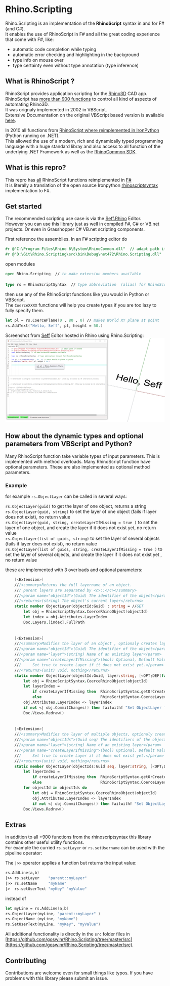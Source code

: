 <!-- in VS Code press Ctrl+K and then V to see a preview-->
# Rhino.Scripting
Rhino.Scripting is an implementation of the **RhinoScript** syntax in and for F# (and C#).  
It enables the use of RhinoScript in F# and all the great coding experience that come with F#, like: 
- automatic code completion while typing
- automatic error checking and highlighting in the background 
- type info on mouse over
- type certainty even without type annotation (type inference)

## What is RhinoScript ?

RhinoScript provides application scripting for the [Rhino3D](https://www.rhino3d.com/) CAD app.  
RhinoScript has [more than 900 functions](https://developer.rhino3d.com/api/RhinoScriptSyntax/) to control all kind of aspects of automating Rhino3D.  
It was orignaly implemented in 2002 in VBScript.   
Extensive Documentation on the original VBScript based version is available [here](https://developer.rhino3d.com/guides/rhinoscript/).


In 2010 all functions from [RhinoScript where reimplemented in IronPython](https://developer.rhino3d.com/guides/#rhinopython) (Python running on .NET).  
This allowed the use of a modern, rich and dynamically typed programming language with a huge standard libray and also access to all function of the underlying .NET Framework as well as the [RhinoCommon SDK](https://developer.rhino3d.com/guides/rhinocommon/).

## What is this repro?

This repro has [all](https://developer.rhino3d.com/api/RhinoScriptSyntax/) RhinoScript functions reimplemented in [F#](https://fsharp.org/)  
It is literally a translation of the open source Ironpython [rhinoscriptsyntax](https://github.com/mcneel/rhinoscriptsyntax) implementation to F#.  

## Get started 

The recommended scripting use case is via the [Seff.Rhino](https://github.com/goswinr/Seff.Rhino) Editor.   
However you can use this library just as well in compiled F#, C# or VB.net projects.
Or even in Grasshopper C# VB.net scripting components.

First reference the assemblies. 
In an F# scripting editor do
```fsharp
#r @"C:\Program Files\Rhino 6\System\RhinoCommon.dll"  // adapt path if needed
#r @"D:\Git\Rhino.Scripting\src\bin\Debug\net472\Rhino.Scripting.dll"
```   
open modules 
```fsharp
open Rhino.Scripting  // to make extension members available 

type rs = RhinoScriptSyntax  // type abbreviation  (alias) for RhinoScriptSyntax
```
then use any of the RhinoScript functions like you would in Python or VBScript.  
The `CoerceXXXX` functions will help you create types if you are too lazy to fully specify them.
```fsharp
let pl = rs.CoercePlane(0 , 80 , 0) // makes World XY plane at point
rs.AddText("Hello, Seff", pl, height = 50.)
```
Screenshot from [Seff](https://github.com/goswinr/Seff.Rhino) Editor hosted in Rhino using Rhino.Scripting:
![Seff Editor Screenshot](Doc/HelloSeff.png)


## How about the dynamic types and optional parameters from VBScript and Python?
Many RhinoScript function take variable types of input parameters. This is implemented with method overloads.
Many RhinoScript function have optional parameters. These are also implemented as optional method parameters.
### Example
for example `rs.ObjectLayer` can be called in several ways:

`rs.ObjectLayer(guid)` to get the layer of one object, returns a string  
`rs.ObjectLayer(guid, string)` to set the layer of one object (fails if layer does not exist), no return value  
`rs.ObjectLayer(guid, string, createLayerIfMissing = true )` to set the layer of one object, and create the layer if it does not exist yet, no return value  
`rs.ObjectLayer(list of guids, string)` to set the layer of several objects (fails if layer does not exist), no return value    
`rs.ObjectLayer(list of guids, string, createLayerIfMissing = true )` to set the layer of several objects, and create the layer if it does not exist yet , no return value

these are implemented with 3 overloads and optional parameters:
```fsharp   
    [<Extension>]
    ///<summary>Returns the full layername of an object. 
    /// parent layers are separated by <c>::</c></summary>
    ///<param name="objectId">(Guid) The identifier of the object</param>
    ///<returns>(string) The object's current layer</returns>
    static member ObjectLayer(objectId:Guid) : string = //GET
        let obj = RhinoScriptSyntax.CoerceRhinoObject(objectId)
        let index = obj.Attributes.LayerIndex
        Doc.Layers.[index].FullPath


    [<Extension>]
    ///<summary>Modifies the layer of an object , optionaly creates layer if it does not exist yet</summary>
    ///<param name="objectId">(Guid) The identifier of the object</param>
    ///<param name="layer">(string) Name of an existing layer</param>
    ///<param name="createLayerIfMissing">(bool) Optional, Default Value: <c>false</c>
    ///     Set true to create Layer if it does not exist yet.</param>
    ///<returns>(unit) void, nothing</returns>
    static member ObjectLayer(objectId:Guid, layer:string, [<OPT;DEF(false)>]createLayerIfMissing:bool) : unit = //SET
        let obj = RhinoScriptSyntax.CoerceRhinoObject(objectId)   
        let layerIndex =
            if createLayerIfMissing then  RhinoScriptSyntax.getOrCreateLayer(layer, Color.randomColorForRhino, true, false)
            else                          RhinoScriptSyntax.CoerceLayer(layer).Index                 
        obj.Attributes.LayerIndex <- layerIndex
        if not <| obj.CommitChanges() then failwithf "Set ObjectLayer failed for '%A' and '%A'"  layer objectId
        Doc.Views.Redraw()
       

    [<Extension>]
    ///<summary>Modifies the layer of multiple objects, optionaly creates layer if it does not exist yet</summary>
    ///<param name="objectIds">(Guid seq) The identifiers of the objects</param>
    ///<param name="layer">(string) Name of an existing layer</param>
    ///<param name="createLayerIfMissing">(bool) Optional, Default Value: <c>false</c>
    ///     Set true to create Layer if it does not exist yet.</param>
    ///<returns>(unit) void, nothing</returns>
    static member ObjectLayer(objectIds:Guid seq, layer:string, [<OPT;DEF(false)>]createLayerIfMissing:bool) : unit = //MULTISET
        let layerIndex =
            if createLayerIfMissing then  RhinoScriptSyntax.getOrCreateLayer(layer, Color.randomColorForRhino, true, false)
            else                          RhinoScriptSyntax.CoerceLayer(layer).Index   
        for objectId in objectIds do
            let obj = RhinoScriptSyntax.CoerceRhinoObject(objectId)
            obj.Attributes.LayerIndex <- layerIndex
            if not <| obj.CommitChanges() then failwithf "Set ObjectLayer failed for '%A' and '%A' of %d objects"  layer objectId (Seq.length objectIds)
        Doc.Views.Redraw()

```
## Extras
in addition to all +900 functions from the rhinoscriptsyntax this library contains other useful utility functions.   
For example the curried `rs.setLayer` or `rs.setUsername` can be used with the pipeline operator:

The `|>>` operator applies a function but returns the input value:

```fsharp
rs.AddLine(a,b)
|>> rs.setLayer    "parent::myLayer"
|>> rs.setName     "myName"
|>  rs.setUserText "myKey" "myValue"
```
instead of 
```fsharp
let myLine = rs.AddLine(a,b)
rs.ObjectLayer(myLine, "parent::myLayer" )
rs.ObjectName (myLine, "myName")
rs.SetUserText(myLine, "myKey", "myValue")
```

All additional functionality is  directly in the `src` folder  files in [https://github.com/goswinr/Rhino.Scripting/tree/master/src](https://github.com/goswinr/Rhino.Scripting/tree/master/src).

## Contributing
Contributions are welcome even for small things like typos. If you have problems with this library please submit an issue.

